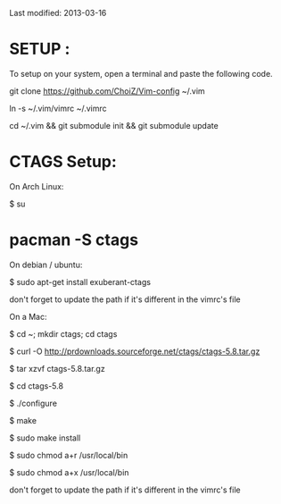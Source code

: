 Last modified: 2013-03-16

SETUP :
=======

To setup on your system, open a terminal and paste the following code.

git clone https://github.com/ChoiZ/Vim-config ~/.vim

ln -s ~/.vim/vimrc ~/.vimrc

cd ~/.vim && git submodule init && git submodule update


CTAGS Setup:
===

On Arch Linux:

  $ su
  # pacman -S ctags

On debian / ubuntu:

  $ sudo apt-get install exuberant-ctags
  
  don't forget to update the path if it's different in the vimrc's file

On a Mac:

  $ cd ~; mkdir ctags; cd ctags
  
  $ curl -O http://prdownloads.sourceforge.net/ctags/ctags-5.8.tar.gz
  
  $ tar xzvf ctags-5.8.tar.gz

  $ cd ctags-5.8
  
  $ ./configure
  
  $ make
  
  $ sudo make install
  
  $ sudo chmod a+r /usr/local/bin
  
  $ sudo chmod a+x /usr/local/bin
  
  don't forget to update the path if it's different in the vimrc's file

